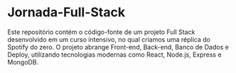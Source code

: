 # Jornada-Full-Stack
Este repositório contém o código-fonte de um projeto Full Stack desenvolvido em um curso intensivo, no qual criamos uma réplica do Spotify do zero. O projeto abrange Front-end, Back-end, Banco de Dados e Deploy, utilizando tecnologias modernas como React, Node.js, Express e MongoDB.
